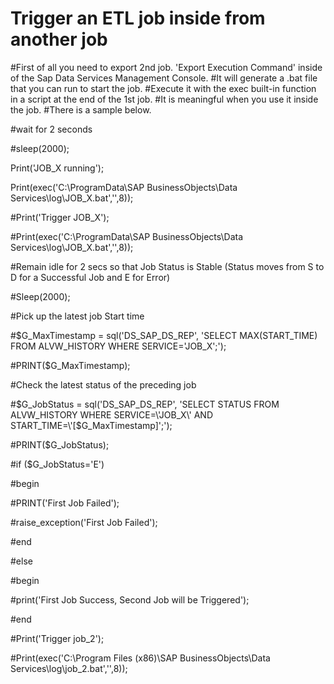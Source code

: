 # Trigger an ETL job inside from another job
#First of all you need to export 2nd job. 'Export Execution Command' inside of the Sap Data Services Management Console.
#It will generate a .bat file that you can run to start the job.
#Execute it with the exec built-in function in a script at the end of the 1st job.
#It is meaningful when you use it inside the job.
#There is a sample below.
 
#wait for 2 seconds
 
#sleep(2000);
 
 
Print('JOB_X running');
 
 
Print(exec('C:\ProgramData\SAP BusinessObjects\Data Services\log\JOB_X.bat','',8));
 
 
 
#Print('Trigger JOB_X');
 
#Print(exec('C:\ProgramData\SAP BusinessObjects\Data Services\log\JOB_X.bat','',8));
 
#Remain idle for 2 secs so that Job Status is Stable (Status moves from S to D for a Successful Job and E for Error)
 
#Sleep(2000);
 
#Pick up the latest job Start time
 
#$G_MaxTimestamp =  sql('DS_SAP_DS_REP', 'SELECT  MAX(START_TIME) FROM ALVW_HISTORY WHERE SERVICE=\'JOB_X\';');
 
#PRINT($G_MaxTimestamp);
 
#Check the latest status of the preceding job
 
#$G_JobStatus = sql('DS_SAP_DS_REP', 'SELECT STATUS FROM ALVW_HISTORY WHERE SERVICE=\'JOB_X\' AND START_TIME=\'[$G_MaxTimestamp]\';');
 
#PRINT($G_JobStatus);
 
#if ($G_JobStatus='E')
 
#begin
 
#PRINT('First Job Failed');
 
#raise_exception('First Job Failed');
 
#end
 
#else
 
#begin
 
#print('First Job Success, Second Job will be Triggered');
 
#end
 
#Print('Trigger job_2');
 
#Print(exec('C:\Program Files (x86)\SAP BusinessObjects\Data Services\log\job_2.bat','',8));

